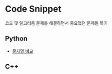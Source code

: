 # Code Snippet
코드 및 알고리즘 문제를 해결하면서 중요했던 문제들 복기

## Python
- [문자열 비교](https://github.com/Richardyun01/Code-Snippet/blob/main/Python/Spacing%20Compare.md)

## C++
